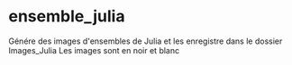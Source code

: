 # ensemble_julia
Génére des images d'ensembles de Julia et les enregistre dans le dossier Images_Julia
Les images sont en noir et blanc

